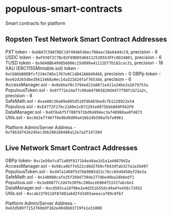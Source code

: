 # populous-smart-contracts
Smart contracts for platform


## Ropsten Test Network Smart Contract Addresses

PXT token - `0xD8A7C588f8DC19f49dAFd8ecf08eec58e64d4cC9`, precision - 8
USDC token - `0xF930f2C7Bc02F89D05468112520553FFc6D24801`, precision - 6
TUSD token - `0x9d48Bb499856806c15d099a41112Ef7D182cac31`, precision - 18
XAU (ERC1155Mintable.sol) token - `0xC686bB0EBfcf234e7AEe1767e9C14D42AA849468`, precision - 0
GBPp token - `0xe92d265dbe35613468a9ec14a321624faf7653dd`, precision - 6
AccessManager.sol - `0x0ebbaf0c3794ed23a0871e411a34be3a1679753a`   
PopulousToken.sol - `0x0ff72e24af7c09a647865820d4477f98fcb72a2c`, precision - 8     
SafeMath.sol - `0xae00c56a09a805d510fdb4b5bedcfb1228922e54`          
Populous.sol - `0xE4772F27bc22A0e1cD72291e0875bbb8A9F842F0`    
DataManager.sol -  `0x0f8abf5f708f971bd9a994ec3af40988aa0f4873`     
Utils.sol - `0xc8d2eff467f8e9bd9d89a416b24b598afbfe8961`


Platform Admin/Server Address - `0xf8b3d742b245ec366288160488a12e7a2f1d720d`

## Live Network Smart Contract Addresses

GBPp token- `0xc1e50afcd71a09f81f1b4e4daa1d1a1a4d678d2a`
AccessManager.sol - `0x98ca4bf7e522cd6d2f69cf843dfab327a1e26497`   
PopulousToken.sol - `0xd4fa1460f537bb9085d22c7bccb5dd450ef28e3a`      
SafeMath.sol - `0x140088cafe35f269d739de277dbe40ba28b8edf1`          
Populous.sol - `0x1e80877c2d47e30f6c200aceb904f53327abc6e1`    
DataManager.sol - `0xcd565ca18f06e2e4d251b55dc49a4fe456c72052`       
Utils.sol - `0xcab23f0118f87d01a6d2fd3d93aeeaca789c8fb7`

Platform Admin/Server Address - `0x63d509f7152769ddf162ed048b83719fe1e31080`